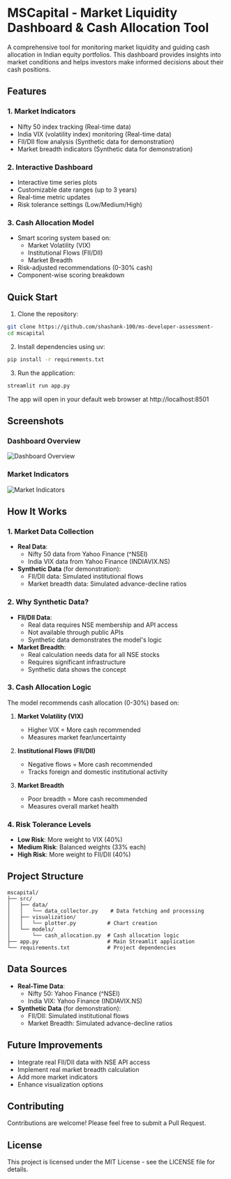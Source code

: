 # MSCapital - Market Liquidity Dashboard & Cash Allocation Tool

A comprehensive tool for monitoring market liquidity and guiding cash allocation in Indian equity portfolios. This dashboard provides insights into market conditions and helps investors make informed decisions about their cash positions.

## Features

### 1. Market Indicators
- Nifty 50 index tracking (Real-time data)
- India VIX (volatility index) monitoring (Real-time data)
- FII/DII flow analysis (Synthetic data for demonstration)
- Market breadth indicators (Synthetic data for demonstration)

### 2. Interactive Dashboard
- Interactive time series plots
- Customizable date ranges (up to 3 years)
- Real-time metric updates
- Risk tolerance settings (Low/Medium/High)

### 3. Cash Allocation Model
- Smart scoring system based on:
  - Market Volatility (VIX)
  - Institutional Flows (FII/DII)
  - Market Breadth
- Risk-adjusted recommendations (0-30% cash)
- Component-wise scoring breakdown

## Quick Start

1. Clone the repository:
```bash
git clone https://github.com/shashank-100/ms-developer-assessment-
cd mscapital
```

2. Install dependencies using uv:
```bash
pip install -r requirements.txt
```

3. Run the application:
```bash
streamlit run app.py
```

The app will open in your default web browser at http://localhost:8501

## Screenshots

### Dashboard Overview
![Dashboard Overview](Screenshot%202025-05-23%20at%204.30.45%20PM.png)

### Market Indicators
![Market Indicators](Screenshot%202025-05-23%20at%204.30.56%20PM.png)

## How It Works

### 1. Market Data Collection
- **Real Data**:
  - Nifty 50 data from Yahoo Finance (^NSEI)
  - India VIX data from Yahoo Finance (INDIAVIX.NS)
- **Synthetic Data** (for demonstration):
  - FII/DII data: Simulated institutional flows
  - Market breadth data: Simulated advance-decline ratios

### 2. Why Synthetic Data?
- **FII/DII Data**:
  - Real data requires NSE membership and API access
  - Not available through public APIs
  - Synthetic data demonstrates the model's logic
- **Market Breadth**:
  - Real calculation needs data for all NSE stocks
  - Requires significant infrastructure
  - Synthetic data shows the concept

### 3. Cash Allocation Logic
The model recommends cash allocation (0-30%) based on:

1. **Market Volatility (VIX)**
   - Higher VIX = More cash recommended
   - Measures market fear/uncertainty

2. **Institutional Flows (FII/DII)**
   - Negative flows = More cash recommended
   - Tracks foreign and domestic institutional activity

3. **Market Breadth**
   - Poor breadth = More cash recommended
   - Measures overall market health

### 4. Risk Tolerance Levels
- **Low Risk**: More weight to VIX (40%)
- **Medium Risk**: Balanced weights (33% each)
- **High Risk**: More weight to FII/DII (40%)

## Project Structure

```
mscapital/
├── src/
│   ├── data/
│   │   └── data_collector.py    # Data fetching and processing
│   ├── visualization/
│   │   └── plotter.py          # Chart creation
│   └── models/
│       └── cash_allocation.py  # Cash allocation logic
├── app.py                      # Main Streamlit application
└── requirements.txt            # Project dependencies
```

## Data Sources

- **Real-Time Data**:
  - Nifty 50: Yahoo Finance (^NSEI)
  - India VIX: Yahoo Finance (INDIAVIX.NS)
- **Synthetic Data** (for demonstration):
  - FII/DII: Simulated institutional flows
  - Market Breadth: Simulated advance-decline ratios

## Future Improvements

- Integrate real FII/DII data with NSE API access
- Implement real market breadth calculation
- Add more market indicators
- Enhance visualization options

## Contributing

Contributions are welcome! Please feel free to submit a Pull Request.

## License

This project is licensed under the MIT License - see the LICENSE file for details.
